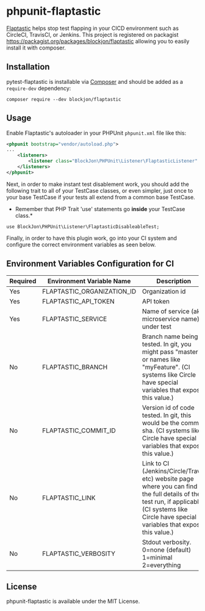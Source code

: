 # phpunit-flaptastic

[Flaptastic](https://www.flaptastic.com/) helps stop test flapping in your CICD environment such as CircleCI, TravisCI, or Jenkins. This project is registered on packagist https://packagist.org/packages/blockjon/flaptastic allowing you to easily install it with composer.

## Installation

pytest-flaptastic is installable via [Composer](http://getcomposer.org) and should be added as a `require-dev` dependency:

    composer require --dev blockjon/flaptastic


## Usage

Enable Flaptastic's autoloader in your PHPUnit `phpunit.xml` file like this:

```xml
<phpunit bootstrap="vendor/autoload.php">
...
    <listeners>
        <listener class="BlockJon\PHPUnit\Listener\FlaptasticListener" />
    </listeners>
</phpunit>
```

Next, in order to make instant test disablement work, you should add the following trait to all of your TestCase classes, or even simpler, just once to your base TestCase if your tests all extend from a common base TestCase.

* Remember that PHP Trait 'use' statements go **inside** your TestCase class.*
```
use BlockJon\PHPUnit\Listener\FlaptasticDisableableTest;
```

Finally, in order to have this plugin work, go into your CI system and configure the correct environment variables as seen below.

## Environment Variables Configuration for CI

| Required | Environment Variable Name    | Description |
| -------- | ---------------------------- | -------------------------- |
| Yes      | FLAPTASTIC_ORGANIZATION_ID   | Organization id |
| Yes      | FLAPTASTIC_API_TOKEN         | API token |
| Yes      | FLAPTASTIC_SERVICE           | Name of service (aka microservice name) under test |
| No       | FLAPTASTIC_BRANCH            | Branch name being tested. In git, you might pass "master" or names like "myFeature". (CI systems like Circle have special variables that expose this value.) |
| No       | FLAPTASTIC_COMMIT_ID         | Version id of code tested. In git, this would be the commit sha. (CI systems like Circle have special variables that expose this value.) |
| No       | FLAPTASTIC_LINK              | Link to CI (Jenkins/Circle/Travis etc) website page where you can find the full details of the test run, if applicable. (CI systems like Circle have special variables that expose this value.) |
| No       | FLAPTASTIC_VERBOSITY         | Stdout verbosity. 0=none (default) 1=minimal 2=everything |


## License

phpunit-flaptastic is available under the MIT License.
